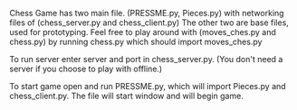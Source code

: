 Chess Game has two main file. (PRESSME.py, Pieces.py) with
networking files of (chess_server.py and chess_client.py)
The other two are base files, used for prototyping. Feel free
to play around with (moves_ches.py and chess.py) by running 
chess.py which should import moves_ches.py


To run server enter server and port in chess_server.py.
(You don't need a server if you choose to play with offline.)


To start game open and run PRESSME.py, which will import 
Pieces.py and chess_client.py. The file will start window 
and will begin game. 
